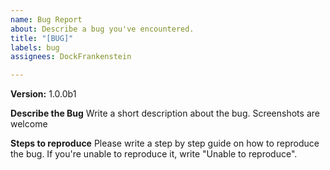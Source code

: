```yaml
---
name: Bug Report
about: Describe a bug you've encountered.
title: "[BUG]"
labels: bug
assignees: DockFrankenstein

---
```


**Version:** 1.0.0b1

**Describe the Bug**
Write a short description about the bug. Screenshots are welcome

**Steps to reproduce**
Please write a step by step guide on how to reproduce the bug. If you're unable to reproduce it, write "Unable to reproduce".
